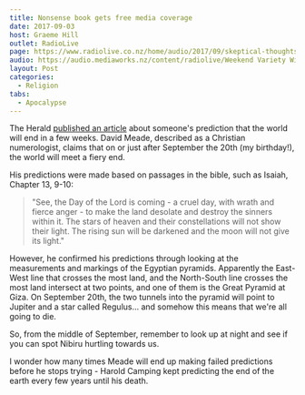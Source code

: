 ```yaml
---
title: Nonsense book gets free media coverage
date: 2017-09-03
host: Graeme Hill
outlet: RadioLive
page: https://www.radiolive.co.nz/home/audio/2017/09/skeptical-thoughts-with-mark-honeychurch.html
audio: https://audio.mediaworks.nz/content/radiolive/Weekend Variety Wireless/September/03_09_17_Skeptical.mp3
layout: Post
categories:
  - Religion
tabs:
  - Apocalypse
---
```


The Herald [published an article](http://www.nzherald.co.nz/technology/news/article.cfm?c_id=5&objectid=11913705) about someone's prediction that the world will end in a few weeks. David Meade, described as a Christian numerologist, claims that on or just after September the 20th (my birthday!), the world will meet a fiery end.

<!-- more -->

His predictions were made based on passages in the bible, such as Isaiah, Chapter 13, 9-10:

> "See, the Day of the Lord is coming - a cruel day, with wrath and fierce anger - to make the land desolate and destroy the sinners within it. The stars of heaven and their constellations will not show their light. The rising sun will be darkened and the moon will not give its light."

However, he confirmed his predictions through looking at the measurements and markings of the Egyptian pyramids. Apparently the East-West line that crosses the most land, and the North-South line crosses the most land intersect at two points, and one of them is the Great Pyramid at Giza. On September 20th, the two tunnels into the pyramid will point to Jupiter and a star called Regulus… and somehow this means that we're all going to die.

So, from the middle of September, remember to look up at night and see if you can spot Nibiru hurtling towards us.

I wonder how many times Meade will end up making failed predictions before he stops trying - Harold Camping kept predicting the end of the earth every few years until his death.
